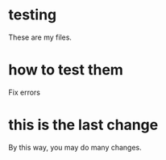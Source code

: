 # testing
These are my files.

# how to test them
Fix errors 

# this is the last change
By this way, you may do many changes.